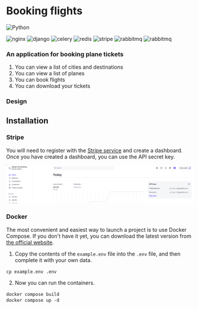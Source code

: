 # Booking flights
![Python](https://img.shields.io/badge/python-3.12-blue.svg)

<div>
  <img src="https://www.vectorlogo.zone/logos/nginx/nginx-icon.svg" alt="nginx" width="32" height="32"/>
  <img src="https://cdn.worldvectorlogo.com/logos/django.svg" alt="django" width="30" height="30"/>
  <img src="https://havola.uz/uploads/logos/90/sb4u0gqv.png" alt="celery" width="30" height="30"/>
  <img src="https://www.vectorlogo.zone/logos/redis/redis-icon.svg" alt="redis" width="30" height="30"/>
  <img src="https://www.vectorlogo.zone/logos/stripe/stripe-icon.svg" alt="stripe" width="30" height="30"/>
  <img src="https://www.vectorlogo.zone/logos/rabbitmq/rabbitmq-icon.svg" alt="rabbitmq" width="30" height="30"/>
  <img src="https://www.vectorlogo.zone/logos/postgresql/postgresql-icon.svg" alt="rabbitmq" width="30" height="30"/>
</div>

### An application for booking plane tickets
1. You can view a list of cities and destinations
2. You can view a list of planes
3. You can book flights
4. You can download your tickets

### Design

## Installation

### Stripe
You will need to register with the [Stripe service](https://stripe.com/) and create a dashboard. Once you have created a dashboard, you can use the API secret key.

![img](img/api_keys.png)


### Docker
The most convenient and easiest way to launch a project is to use Docker Compose. 
If you don't have it yet, you can download the latest version from 
[the official website](https://github.com/docker/compose).

1. Copy the contents of the `example.env` file into the `.env` file, and then complete it with your own data.
```shell
cp example.env .env
```
2. Now you can run the containers.
```shell
docker compose build
docker compose up -d
```
